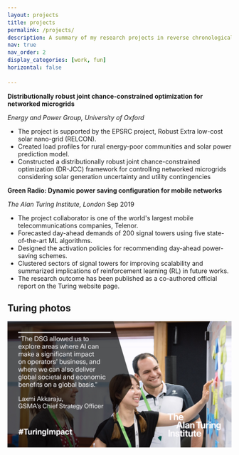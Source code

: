 ```yaml
---
layout: projects
title: projects
permalink: /projects/
description: A summary of my research projects in reverse chronological order.
nav: true
nav_order: 2
display_categories: [work, fun]
horizontal: false

---
```


**Distributionally robust joint chance-constrained optimization for networked microgrids**

*Energy and Power Group, University of Oxford* 

- The project is supported by the EPSRC project, Robust Extra low-cost solar nano-grid (RELCON).
- Created load profiles for rural energy-poor communities and solar power prediction model.
- Constructed a distributionally robust joint chance-constrained optimization (DR-JCC) framework for controlling networked microgrids considering solar generation uncertainty and utility contingencies

**Green Radio: Dynamic power saving configuration for mobile networks**

*The Alan Turing Institute, London*             							    Sep 2019

- The project collaborator is one of the world's largest mobile telecommunications companies, Telenor. 
- Forecasted day-ahead demands of 200 signal towers using five state-of-the-art ML algorithms.  
- Designed the activation policies for recommending day-ahead power-saving schemes.
- Clustered sectors of signal towers for improving scalability and summarized implications of reinforcement learning (RL) in future works. 
- The research outcome has been published as a co-authored official report on the Turing website page. 

<h2>Turing photos</h2>
<img src="/img/turing.JPG" alt="Turing_photos">


